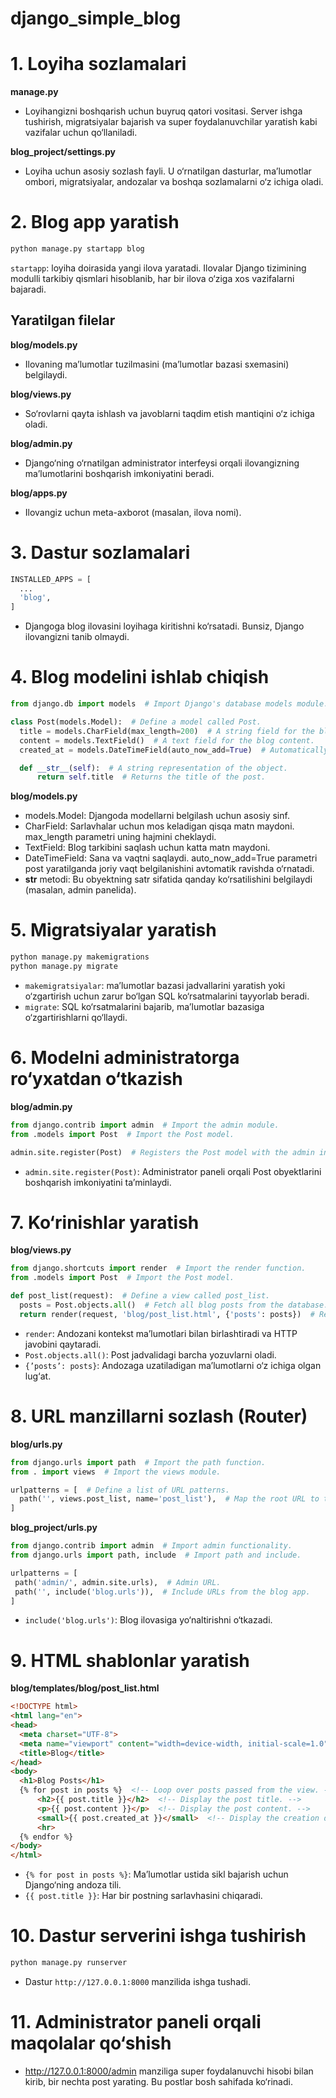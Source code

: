 # django_simple_blog

# 1. Loyiha sozlamalari
 **manage.py**
  * Loyihangizni boshqarish uchun buyruq qatori vositasi. Server ishga tushirish, migratsiyalar bajarish va super foydalanuvchilar yaratish kabi vazifalar uchun qo‘llaniladi.

 **blog_project/settings.py**
  * Loyiha uchun asosiy sozlash fayli. U o‘rnatilgan dasturlar, ma’lumotlar ombori, migratsiyalar, andozalar va boshqa sozlamalarni o‘z ichiga oladi.

#
# 2. Blog app yaratish
  ```bash
  python manage.py startapp blog
  ```
  ```startapp```: loyiha doirasida yangi ilova yaratadi. Ilovalar Django tizimining modulli tarkibiy qismlari hisoblanib, har bir ilova o‘ziga xos vazifalarni bajaradi.

## Yaratilgan filelar
 **blog/models.py**
  * Ilovaning ma’lumotlar tuzilmasini (ma’lumotlar bazasi sxemasini) belgilaydi.

 **blog/views.py**
  * So‘rovlarni qayta ishlash va javoblarni taqdim etish mantiqini o‘z ichiga oladi.

 **blog/admin.py**
  * Django‘ning o‘rnatilgan administrator interfeysi orqali ilovangizning ma’lumotlarini boshqarish imkoniyatini beradi.

 **blog/apps.py**
  * Ilovangiz uchun meta-axborot (masalan, ilova nomi).
#

# 3. Dastur sozlamalari
  ```python
  INSTALLED_APPS = [
    ...
    'blog',
  ]
  ```
  * Djangoga blog ilovasini loyihaga kiritishni ko‘rsatadi. Bunsiz, Django ilovangizni tanib olmaydi.

#
# 4. Blog modelini ishlab chiqish
  ```python
  from django.db import models  # Import Django's database models module.

class Post(models.Model):  # Define a model called Post.
    title = models.CharField(max_length=200)  # A string field for the blog title.
    content = models.TextField()  # A text field for the blog content.
    created_at = models.DateTimeField(auto_now_add=True)  # Automatically saves the timestamp when the post is created.

    def __str__(self):  # A string representation of the object.
        return self.title  # Returns the title of the post.
  ```

 **blog/models.py**
  * models.Model: Djangoda modellarni belgilash uchun asosiy sinf.
  * CharField: Sarlavhalar uchun mos keladigan qisqa matn maydoni. max_length parametri uning hajmini cheklaydi.
  * TextField: Blog tarkibini saqlash uchun katta matn maydoni.
  * DateTimeField: Sana va vaqtni saqlaydi. auto_now_add=True parametri post yaratilganda joriy vaqt belgilanishini avtomatik ravishda o‘rnatadi.
  * __str__ metodi: Bu obyektning satr sifatida qanday ko‘rsatilishini belgilaydi (masalan, admin panelida).

#
# 5. Migratsiyalar yaratish
  ```python
  python manage.py makemigrations
  python manage.py migrate
  ```
  * ```makemigratsiyalar```: ma’lumotlar bazasi jadvallarini yaratish yoki o‘zgartirish uchun zarur bo‘lgan SQL ko‘rsatmalarini tayyorlab beradi.
  * ```migrate```: SQL ko‘rsatmalarini bajarib, ma’lumotlar bazasiga o‘zgartirishlarni qo‘llaydi.

#
# 6. Modelni administratorga ro‘yxatdan o‘tkazish
 **blog/admin.py**
  ```python
  from django.contrib import admin  # Import the admin module.
from .models import Post  # Import the Post model.

admin.site.register(Post)  # Registers the Post model with the admin interface.
  ```
  * ```admin.site.register(Post)```: Administrator paneli orqali Post obyektlarini boshqarish imkoniyatini ta’minlaydi.

#
# 7. Ko‘rinishlar yaratish
 **blog/views.py**
  ```python
  from django.shortcuts import render  # Import the render function.
from .models import Post  # Import the Post model.

def post_list(request):  # Define a view called post_list.
    posts = Post.objects.all()  # Fetch all blog posts from the database.
    return render(request, 'blog/post_list.html', {'posts': posts})  # Render the template with the posts.
  ```
  * ```render```: Andozani kontekst ma’lumotlari bilan birlashtiradi va HTTP javobini qaytaradi.
  * ```Post.objects.all()```: Post jadvalidagi barcha yozuvlarni oladi.
  * ```{’posts’: posts}```: Andozaga uzatiladigan ma’lumotlarni o‘z ichiga olgan lug‘at.

#
# 8. URL manzillarni sozlash (Router)
 **blog/urls.py**
  ```python
  from django.urls import path  # Import the path function.
from . import views  # Import the views module.

urlpatterns = [  # Define a list of URL patterns.
    path('', views.post_list, name='post_list'),  # Map the root URL to the post_list view.
]
  ```

  **blog_project/urls.py**
   ```python
   from django.contrib import admin  # Import admin functionality.
from django.urls import path, include  # Import path and include.

urlpatterns = [
    path('admin/', admin.site.urls),  # Admin URL.
    path('', include('blog.urls')),  # Include URLs from the blog app.
]
  ```
  * ```include('blog.urls')```: Blog ilovasiga yo‘naltirishni o‘tkazadi.

#
# 9. HTML shablonlar yaratish
 **blog/templates/blog/post_list.html**
  ```html
  <!DOCTYPE html>
<html lang="en">
<head>
    <meta charset="UTF-8">
    <meta name="viewport" content="width=device-width, initial-scale=1.0">
    <title>Blog</title>
</head>
<body>
    <h1>Blog Posts</h1>
    {% for post in posts %}  <!-- Loop over posts passed from the view. -->
        <h2>{{ post.title }}</h2>  <!-- Display the post title. -->
        <p>{{ post.content }}</p>  <!-- Display the post content. -->
        <small>{{ post.created_at }}</small>  <!-- Display the creation date. -->
        <hr>
    {% endfor %}
</body>
</html>
  ```

 * ```{% for post in posts %}```: Ma’lumotlar ustida sikl bajarish uchun Django‘ning andoza tili.
 * ```{{ post.title }}```: Har bir postning sarlavhasini chiqaradi.

#
# 10. Dastur serverini ishga tushirish
  ```bash
  python manage.py runserver
  ```
  * Dastur ```http://127.0.0.1:8000``` manzilida ishga tushadi.

#
# 11. Administrator paneli orqali maqolalar qo‘shish
 * http://127.0.0.1:8000/admin manziliga super foydalanuvchi hisobi bilan kirib, bir nechta post yarating. Bu postlar bosh sahifada ko‘rinadi.